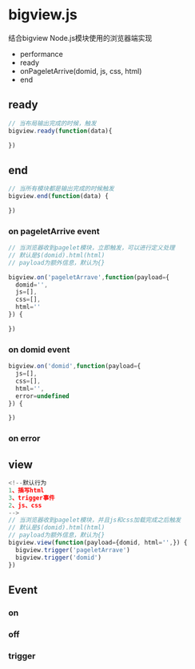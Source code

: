 # bigview.js

结合bigview Node.js模块使用的浏览器端实现


- performance
- ready
- onPageletArrive(domid, js, css, html)
- end


## ready

```js
// 当布局输出完成的时候，触发
bigview.ready(function(data){

})
```

## end

```js
// 当所有模块都是输出完成的时候触发
bigview.end(function(data) {

})

```

### on pageletArrive event

```js
// 当浏览器收到pagelet模块，立即触发，可以进行定义处理
// 默认是$(domid).html(html)
// payload为额外信息，默认为{}

bigview.on('pageletArrave',function(payload={
  domid='',
  js=[], 
  css=[], 
  html=''
}) {

})
```

### on domid event

```js
bigview.on('domid',function(payload={
  js=[], 
  css=[], 
  html='',
  error=undefined
}) {

})
```

### on error

## view

```js
<!--默认行为
1、插写html 
3、trigger事件
2、js、css
-->
// 当浏览器收到pagelet模块，并且js和css加载完成之后触发
// 默认是$(domid).html(html)
// payload为额外信息，默认为{}
bigview.view(function(payload={domid, html='',}) {
  bigview.trigger('pageletArrave')
  bigview.trigger('domid')
})
```

## Event

### on

### off

### trigger
